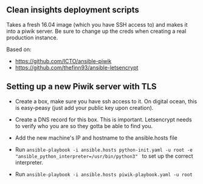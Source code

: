 ## Clean insights deployment scripts

Takes a fresh 16.04 image (which you have SSH access to) and makes it into a piwik server.  Be sure to change up the creds when creating a real production instance.

Based on:
* https://github.com/ICTO/ansible-piwik
* https://github.com/thefinn93/ansible-letsencrypt

## Setting up a new Piwik server with TLS

* Create a box, make sure you have ssh access to it.  On digital ocean, this is easy-peasy (just add your public key upon creation).

* Create a DNS record for this box.  This is important.  Letsencrypt needs to verify who you are so they gotta be able to find you.

* Add the new machine's IP and hostname to the ansible.hosts file

* Run `ansible-playbook -i ansible.hosts python-init.yaml -u root -e "ansible_python_interpreter=/usr/bin/python3"
` to set up the correct interpreter.

* Run `ansible-playbook -i ansible.hosts piwik-playbook.yaml -u root`